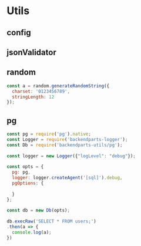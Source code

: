 # Utils

## config
## jsonValidator
## random
```javascript
const a = random.generateRandomString({
  charset: '0123456789',
  stringLength: 12
});
```
## pg
```javascript
const pg = require('pg').native;
const Logger = require('backendparts-logger');
const Db = require('backendparts-utils/pg');
 
const logger = new Logger({"logLevel": "debug"});
 
const opts = {
  pg: pg,
  logger: logger.createAgent('[sql]').debug,
  pgOptions: {
    
  }
};
 
const db = new Db(opts);
 
db.execRaw('SELECT * FROM users;')
.then(a => {
  console.log(a);
})

```
